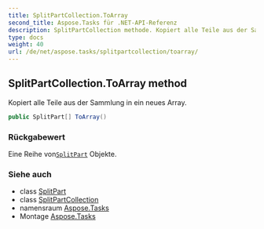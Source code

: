 ```yaml
---
title: SplitPartCollection.ToArray
second_title: Aspose.Tasks für .NET-API-Referenz
description: SplitPartCollection methode. Kopiert alle Teile aus der Sammlung in ein neues Array.
type: docs
weight: 40
url: /de/net/aspose.tasks/splitpartcollection/toarray/
---
```

## SplitPartCollection.ToArray method

Kopiert alle Teile aus der Sammlung in ein neues Array.

```csharp
public SplitPart[] ToArray()
```

### Rückgabewert

Eine Reihe von[`SplitPart`](../../splitpart/) Objekte.

### Siehe auch

* class [SplitPart](../../splitpart/)
* class [SplitPartCollection](../)
* namensraum [Aspose.Tasks](../../splitpartcollection/)
* Montage [Aspose.Tasks](../../../)


